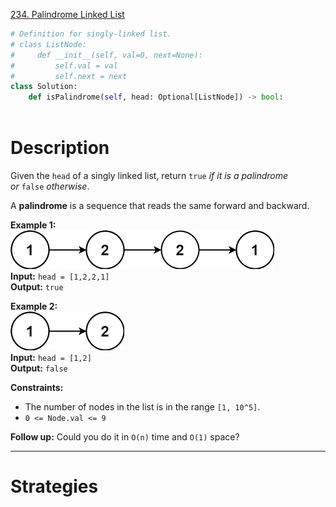 [234. Palindrome Linked List](https://leetcode.com/problems/palindrome-linked-list/)

```python
# Definition for singly-linked list.
# class ListNode:
#     def __init__(self, val=0, next=None):
#         self.val = val
#         self.next = next
class Solution:
    def isPalindrome(self, head: Optional[ListNode]) -> bool:
        
```

# Description

Given the `head` of a singly linked list, return `true` _if it is a palindrome or_ `false` _otherwise_.

A **palindrome** is a sequence that reads the same forward and backward.

**Example 1:**  
![](!assets/attachments/Pasted%20image%2020240426151225.png)  
**Input:** `head = [1,2,2,1]`  
**Output:** `true`  

**Example 2:**  
![](!assets/attachments/Pasted%20image%2020240426151235.png)  
**Input:** `head = [1,2]`  
**Output:** `false`  

**Constraints:**
- The number of nodes in the list is in the range `[1, 10^5]`.
- `0 <= Node.val <= 9`

**Follow up:** Could you do it in `O(n)` time and `O(1)` space?

---

# Strategies

